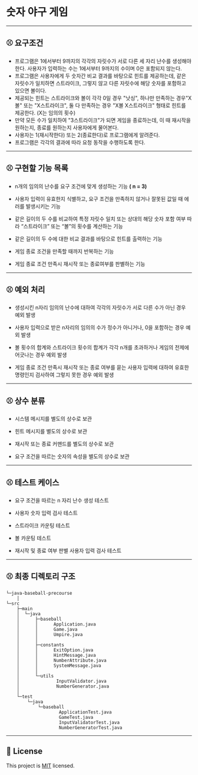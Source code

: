 # 숫자 야구 게임


---

## ⚾️ 요구조건

+ 프로그램은 1에서부터 9까지의 각각의 자릿수가 서로 다른 세 자리 난수를 생성해야 한다.
사용자가 입력하는 수는 1에서부터 9까지의 수이며 0은 포함되지 않는다.
+ 프로그램은 사용자에게 두 숫자간 비교 결과를 바탕으로 힌트를 제공하는데, 같은 자릿수가 일치하면 스트라이크, 그렇지 않고 다른 자릿수에 해당 숫자를 포함하고 있으면 볼이다.
+ 제공되는 힌트는 스트라이크와 볼이 각각 0일 경우 "낫싱", 하나만 만족하는 경우"X볼" 또는 "X스트라이크", 둘 다 만족하는 경우 "X볼 X스트라이크" 형태로 힌트를 제공한다. (X는 임의의 횟수)
+ 만약 모든 수가 일치하여 "3스트라이크"가 되면 게임을 종료하는데, 이 때 재시작을 원하는지, 종료를 원하는지 사용자에게 물어본다.
+ 사용자는 1(재시작한다) 또는 2(종료한다)로 프로그램에게 알려준다.
+ 프로그램은 각각의 결과에 따라 요청 동작을 수행하도록 한다.

---

## ⚾️ 구현할 기능 목록

+ n개의 임의의 난수를 요구 조건에 맞게 생성하는 기능 **( n = 3)**

+ 사용자 입력이 유효한지 식별하고, 요구 조건을 만족하지 않거나 잘못된 값일 때 에러를 발생시키는 기능

+ 같은 길이의 두 수를 비교하여 특정 자릿수 일치 또는 상대의 해당 숫자 포함 여부 따라 “스트라이크” 또는 “볼”의 횟수를 계산하는 기능

+ 같은 길이의 두 수에 대한 비교 결과를 바탕으로 힌트를 출력하는 기능

+ 게임 종료 조건을 만족할 때까지 반복하는 기능

+ 게임 종료 조건 만족시 재시작 또는 종료여부를 판별하는 기능
---
## ⚾️ 예외 처리

+ 생성시킨 n자리 임의의 난수에 대하여 각각의 자릿수가 서로 다른 수가 아닌 경우 예외 발생

+ 사용자 입력으로 받은 n자리의 임의의 수가 정수가 아니거나, 0을 포함하는 경우 예외 발생

+ 볼 횟수의 합계와 스트라이크 횟수의 합계가 각각 n개를 초과하거나 게임의 전제에 어긋나는 경우 예외 발생

+ 게임 종료 조건 만족시 재시작 또는 종료 여부를 묻는 사용자 입력에 대하여 유효한 명령인지 검사하여 그렇지 못한 경우 예외 발생
---
## ⚾️ 상수 분류

+ 시스템 메시지를 별도의 상수로 보관

+ 힌트 메시지를 별도의 상수로 보관

+ 재시작 또는 종료 커맨드를 별도의 상수로 보관

+ 요구 조건을 따르는 숫자의 속성을 별도의 상수로 보관
---
## ⚾️ 테스트 케이스

+ 요구 조건을 따르는 n 자리 난수 생성 테스트

+ 사용자 숫자 입력 검사 테스트

+ 스트라이크 카운팅 테스트

+ 볼 카운팅 테스트

+ 재시작 및 종료 여부 판별 사용자 입력 검사 테스트

---
## ⚾️ 최종 디렉토리 구조
```
└─java-baseball-precourse
    │
└─src
    ├─main
    │  └─java
    │      ├─baseball
    │      │      Application.java
    │      │      Game.java
    │      │      Umpire.java
    │      │
    │      ├─constants
    │      │      ExitOption.java
    │      │      HintMessage.java
    │      │      NumberAttribute.java
    │      │      SystemMessage.java
    │      │
    │      └─utils
    │              InputValidator.java
    │              NumberGenerator.java
    │
    └─test
        └─java
            └─baseball
                    ApplicationTest.java
                    GameTest.java
                    InputValidatorTest.java
                    NumberGeneratorTest.java
```
---

## 📝 License

This project is [MIT](https://github.com/woowacourse/java-baseball-precourse/blob/master/LICENSE) licensed.